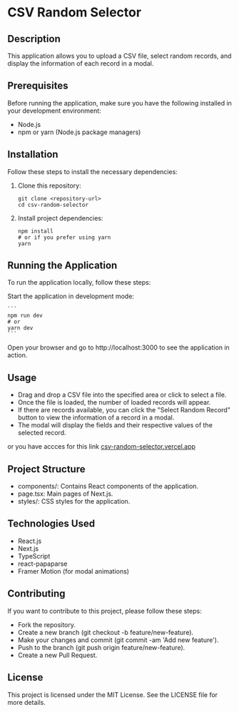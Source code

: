 # CSV Random Selector

## Description
This application allows you to upload a CSV file, select random records, and display the information of each record in a modal.

## Prerequisites
Before running the application, make sure you have the following installed in your development environment:
- Node.js
- npm or yarn (Node.js package managers)

## Installation
Follow these steps to install the necessary dependencies:

1. Clone this repository:
   ```
   git clone <repository-url>
   cd csv-random-selector
   ```

2. Install project dependencies:

    ```
    npm install
    # or if you prefer using yarn
    yarn
    ```

## Running the Application

To run the application locally, follow these steps:

Start the application in development mode:

    ```
    npm run dev
    # or
    yarn dev
    ```

Open your browser and go to http://localhost:3000 to see the application in action.

## Usage

- Drag and drop a CSV file into the specified area or click to select a file.
- Once the file is loaded, the number of loaded records will appear.
- If there are records available, you can click the "Select Random Record" button to view the information of a record in a modal.
- The modal will display the fields and their respective values of the selected record.

or you have accces for this link [csv-random-selector.vercel.app](csv-random-selector.vercel.app)

## Project Structure

- components/: Contains React components of the application.
- page.tsx: Main pages of Next.js.
- styles/: CSS styles for the application.

## Technologies Used

- React.js
- Next.js
- TypeScript
- react-papaparse
- Framer Motion (for modal animations)

## Contributing

If you want to contribute to this project, please follow these steps:

- Fork the repository.
- Create a new branch (git checkout -b feature/new-feature).
- Make your changes and commit (git commit -am 'Add new feature').
- Push to the branch (git push origin feature/new-feature).
- Create a new Pull Request.

## License

This project is licensed under the MIT License. See the LICENSE file for more details.

